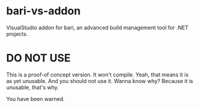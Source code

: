 bari-vs-addon
=============

VisualStudio addon for bari, an advanced build management tool for .NET projects.

DO NOT USE
==========

This is a proof-of concept version. It won't compile. Yeah, that means it is as yet unusable. And you should not use it. Wanna know why? Because it is unusable, that's why.

You have been warned.